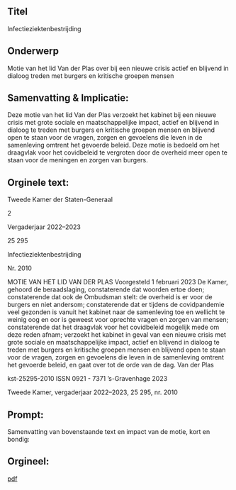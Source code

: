 ## Titel
Infectieziektenbestrijding
## Onderwerp
Motie van het lid Van der Plas over bij een nieuwe crisis actief en blijvend in dialoog treden met burgers en kritische groepen mensen
## Samenvatting & Implicatie:

Deze motie van het lid Van der Plas verzoekt het kabinet bij een nieuwe crisis met grote sociale en maatschappelijke impact, actief en blijvend in dialoog te treden met burgers en kritische groepen mensen en blijvend open te staan voor de vragen, zorgen en gevoelens die leven in de samenleving omtrent het gevoerde beleid. Deze motie is bedoeld om het draagvlak voor het covidbeleid te vergroten door de overheid meer open te staan voor de meningen en zorgen van burgers.
## Orginele text:


Tweede Kamer der Staten-Generaal

2

Vergaderjaar 2022–2023

25 295

Infectieziektenbestrijding

Nr. 2010

MOTIE VAN HET LID VAN DER PLAS
Voorgesteld 1 februari 2023
De Kamer,
gehoord de beraadslaging,
constaterende dat woorden ertoe doen;
constaterende dat ook de Ombudsman stelt: de overheid is er voor de
burgers en niet andersom;
constaterende dat er tijdens de covidpandemie veel gezonden is vanuit
het kabinet naar de samenleving toe en wellicht te weinig oog en oor is
geweest voor oprechte vragen en zorgen van mensen;
constaterende dat het draagvlak voor het covidbeleid mogelijk mede om
deze reden afnam;
verzoekt het kabinet in geval van een nieuwe crisis met grote sociale en
maatschappelijke impact, actief en blijvend in dialoog te treden met
burgers en kritische groepen mensen en blijvend open te staan voor de
vragen, zorgen en gevoelens die leven in de samenleving omtrent het
gevoerde beleid,
en gaat over tot de orde van de dag.
Van der Plas

kst-25295-2010
ISSN 0921 - 7371
’s-Gravenhage 2023

Tweede Kamer, vergaderjaar 2022–2023, 25 295, nr. 2010


## Prompt:
Samenvatting van bovenstaande text en impact van de motie, kort en bondig:

## Orgineel:
[pdf](https://gegevensmagazijn.tweedekamer.nl/OData/v4/2.0/Document(24d757b6-2e00-4b1e-ba4d-868ab00b4d97)/resource)
